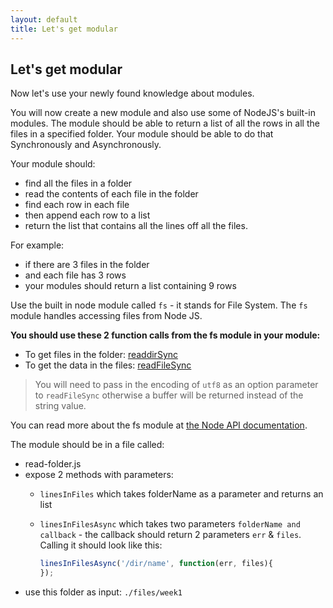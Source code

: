 ```yaml
---
layout: default
title: Let's get modular
---
```


## Let's get modular

Now let's use your newly found knowledge about modules.

You will now create a new module and also use some of NodeJS's built-in modules. The module should be able to return a list of all the rows in all the files in a specified folder. Your module should be able to do that Synchronously and Asynchronously.

Your module should:

* find all the files in a folder
* read the contents of each file in the folder
* find each row in each file
* then append each row to a list
* return the list that contains all the lines off all the files.

For example:

* if there are 3 files in the folder
* and each file has 3 rows
* your modules should return a list containing 9 rows

Use the built in node module called `fs` - it stands for File System. The `fs` module handles accessing files from Node JS.

**You should use these 2 function calls from the fs module in your module:**

* To get files in the folder: [readdirSync](http://nodejs.org/api/fs.html#fs_fs_readdirsync_path)
* To get the data in the files: [readFileSync](http://nodejs.org/api/fs.html#fs_fs_readfilesync_filename_options)

> You will need to pass in the encoding of `utf8` as an option parameter to `readFileSync` otherwise a buffer will be returned instead of the string value.

You can read more about the fs module at [the Node API documentation]( http://nodejs.org/api/fs.html).

The module should be in a file called:

* read-folder.js
* expose 2 methods with parameters:
    * ```linesInFiles``` which takes folderName as a parameter and returns an list
    * ```linesInFilesAsync``` which takes two parameters ```folderName and callback``` - the callback should return 2 parameters ```err``` & ```files```. Calling it should look like this:

        ```javascript
        linesInFilesAsync('/dir/name', function(err, files){
        });
        ```
* use this folder as input: `./files/week1`
